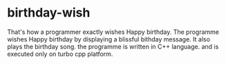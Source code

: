 # birthday-wish
That's how a programmer exactly wishes Happy birthday.
The programme wishes Happy birthday by displaying a blissful bithday message.
It also plays the birthday song.
the programme is written in C++ language.
and is executed only on turbo cpp platform.
